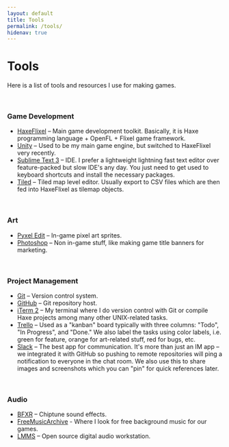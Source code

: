 ```yaml
---
layout: default
title: Tools
permalink: /tools/
hidenav: true
---
```


# Tools

Here is a list of tools and resources I use for making games.

&nbsp;

### Game Development

- [HaxeFlixel][haxeflixel] – Main game development toolkit. Basically, it is Haxe programming language + OpenFL + Flixel game framework.
- [Unity][unity] – Used to be my main game engine, but switched to HaxeFlixel very recently.
- [Sublime Text 3][sublimetext] – IDE. I prefer a lightweight lightning fast text editor over feature-packed but slow IDE's any day. You just need to get used to keyboard shortcuts and install the necessary packages.
- [Tiled][tiled] – Tiled map level editor. Usually export to CSV files which are then fed into HaxeFlixel as tilemap objects.

&nbsp;

### Art

- [Pyxel Edit][pyxeledit] – In-game pixel art sprites.
- [Photoshop][photoshop] – Non in-game stuff, like making game title banners for marketing.

&nbsp;

### Project Management
- [Git][git] – Version control system.
- [GitHub][github] – Git repository host.
- [iTerm 2][iterm2] – My terminal where I do version control with Git or compile Haxe projects among many other UNIX-related tasks.
- [Trello][trello] – Used as a "kanban" board typically with three columns: "Todo", "In Progress", and "Done." We also label the tasks using color labels, i.e. green for feature, orange for art-related stuff, red for bugs, etc.
- [Slack][slack] – The best app for communication. It's more than just an IM app – we integrated it with GitHub so pushing to remote repositories will ping a notification to everyone in the chat room. We also use this to share images and screenshots which you can "pin" for quick references later.

&nbsp;

### Audio

- [BFXR][bfxr] – Chiptune sound effects.
- [FreeMusicArchive][freemusicarchive] - Where I look for free background music for our games.
- [LMMS][lmms] – Open source digital audio workstation.


[haxeflixel]: #
[unity]: #
[sublimetext]: #
[iterm2]: #
[tiled]: #

[pyxeledit]: #
[photoshop]: #

[git]: #
[github]: #
[trello]: #
[slack]: #

[bfxr]: #
[lmms]: #
[freemusicarchive]: #